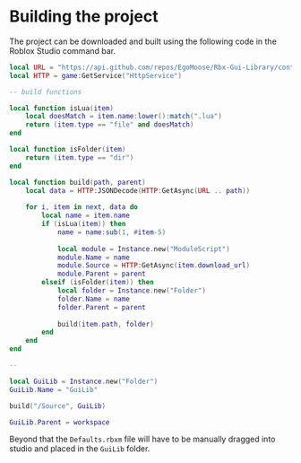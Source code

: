 # Building the project

The project can be downloaded and built using the following code in the Roblox Studio command bar.

```Lua
local URL = "https://api.github.com/repos/EgoMoose/Rbx-Gui-Library/contents"
local HTTP = game:GetService("HttpService")

-- build functions

local function isLua(item)
	local doesMatch = item.name:lower():match(".lua")
	return (item.type == "file" and doesMatch)
end

local function isFolder(item)
	return (item.type == "dir")
end

local function build(path, parent)
	local data = HTTP:JSONDecode(HTTP:GetAsync(URL .. path))
	
	for i, item in next, data do
		local name = item.name
		if (isLua(item)) then
			name = name:sub(1, #item-5)
			
			local module = Instance.new("ModuleScript")
			module.Name = name
			module.Source = HTTP:GetAsync(item.download_url)
			module.Parent = parent
		elseif (isFolder(item)) then
			local folder = Instance.new("Folder")
			folder.Name = name
			folder.Parent = parent
			
			build(item.path, folder)
		end
	end
end

--

local GuiLib = Instance.new("Folder")
GuiLib.Name = "GuiLib"

build("/Source", GuiLib)

GuiLib.Parent = workspace
```

Beyond that the `Defaults.rbxm` file will have to be manually dragged into studio and placed in the `GuiLib` folder.